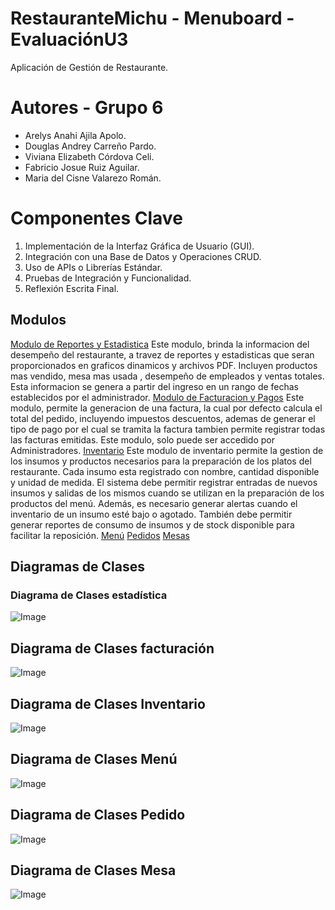 # RestauranteMichu - Menuboard - EvaluaciónU3
Aplicación de Gestión de Restaurante.
# Autores - Grupo 6
- Arelys Anahi Ajila Apolo.
- Douglas Andrey Carreño Pardo.
- Viviana Elizabeth Córdova Celi.
- Fabricio Josue Ruiz Aguilar.
- Maria del Cisne Valarezo Román.
# Componentes Clave
1. Implementación de la Interfaz Gráfica de Usuario (GUI).
2. Integración con una Base de Datos y Operaciones CRUD.
3. Uso de APIs o Librerías Estándar.
4. Pruebas de Integración y Funcionalidad.
5. Reflexión Escrita Final.
## Modulos
[Modulo de Reportes y Estadistica](ProyectoRestauranteMichu/ProyectoRestaurante_templateHome/estadisticas)
Este modulo, brinda la informacion del desempeño del restaurante, a travez de reportes y estadisticas que seran proporcionados en graficos dinamicos y archivos PDF. Incluyen productos mas vendido, mesa mas usada , desempeño de empleados y ventas totales. Esta informacion se genera a partir del ingreso en un rango de fechas establecidos por el administrador.
[Modulo de Facturacion y Pagos](ProyectoRestauranteMichu/ProyectoRestaurante_templateHome/facturacion)
Este modulo, permite la generacion de una factura, la cual por defecto calcula el total del pedido, incluyendo impuestos  descuentos, ademas de generar el tipo de pago por el cual se tramita la factura tambien permite registrar todas las facturas emitidas. Este modulo, solo puede ser accedido por Administradores.
[Inventario](ProyectoRestauranteMichu/ProyectoRestaurante_templateHome/inventario)
Este modulo de inventario permite la gestion de  los insumos y productos necesarios para la preparación de los platos del restaurante. Cada insumo esta registrado con nombre, cantidad disponible y unidad de medida. El sistema debe permitir registrar entradas de nuevos insumos y salidas de los mismos cuando se utilizan en la preparación de los productos del menú. Además, es necesario generar alertas cuando el inventario de un insumo esté bajo o agotado. También debe permitir generar reportes de consumo de insumos y de stock disponible para facilitar la reposición.
[Menú](ProyectoRestauranteMichu/ProyectoRestaurante_templateHome/menu)
[Pedidos](ProyectoRestauranteMichu/ProyectoRestaurante_templateHome/pedidos)
[Mesas](ProyectoRestauranteMichu/ProyectoRestaurante_templateHome/mesas)
## Diagramas de Clases 
### Diagrama de Clases estadística
![Image](https://github.com/user-attachments/assets/16dd532f-568f-4bb7-8717-8682cb696e83)
## Diagrama de Clases facturación
![Image](https://github.com/user-attachments/assets/8863c411-600f-4528-9ddd-54becdd8d655)
## Diagrama de Clases Inventario
![Image](https://github.com/user-attachments/assets/b4e186e8-861e-4138-b4e7-0797f8fbf1f1)
## Diagrama de Clases Menú
![Image](https://github.com/user-attachments/assets/60c3cd7a-04e2-412d-bb4f-0ab1d1318808)
## Diagrama de Clases Pedido
![Image](https://github.com/user-attachments/assets/84afb270-9913-4705-ac43-9e4b474802e6)
## Diagrama de Clases Mesa
![Image](https://github.com/user-attachments/assets/1b5c4b63-2b6b-4ef8-9e54-e68d4f93ce48)
